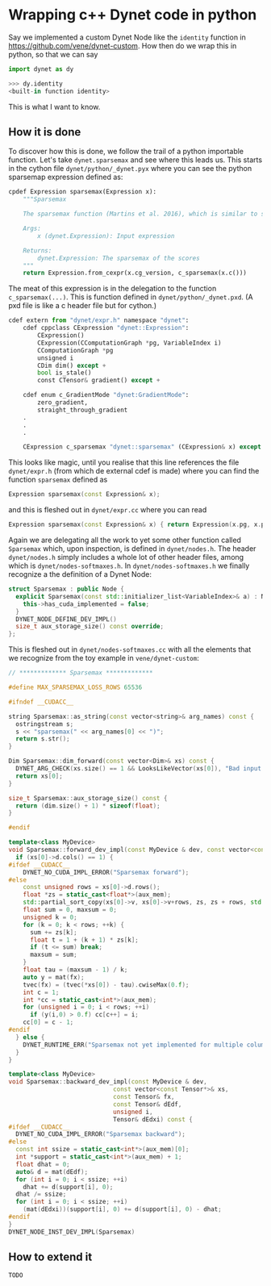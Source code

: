 # Wrapping c++ Dynet code in python

Say we implemented a custom Dynet Node like the `identity` function in https://github.com/vene/dynet-custom. How then do we wrap this in python, so that we can say
```python
import dynet as dy

>>> dy.identity
<built-in function identity>
```
This is what I want to know.


## How it is done

To discover how this is done, we follow the trail of a python importable function. Let's take `dynet.sparsemax` and see where this leads us. This starts in the cython file `dynet/python/_dynet.pyx` where you can see the python sparsemap expression defined as:
```python
cpdef Expression sparsemax(Expression x):
    """Sparsemax

    The sparsemax function (Martins et al. 2016), which is similar to softmax, but induces sparse solutions where most of the vector elements are zero. **Note:** This function is not yet implemented on GPU.

    Args:
        x (dynet.Expression): Input expression

    Returns:
        dynet.Expression: The sparsemax of the scores
    """
    return Expression.from_cexpr(x.cg_version, c_sparsemax(x.c()))
```
The meat of this expression is in the delegation to the function `c_sparsemax(...)`. This is function defined in `dynet/python/_dynet.pxd`. (A pxd file is like a c header file but for cython.)
```python
cdef extern from "dynet/expr.h" namespace "dynet":
    cdef cppclass CExpression "dynet::Expression":
        CExpression()
        CExpression(CComputationGraph *pg, VariableIndex i)
        CComputationGraph *pg
        unsigned i
        CDim dim() except +
        bool is_stale()
        const CTensor& gradient() except +

    cdef enum c_GradientMode "dynet:GradientMode":
        zero_gradient,
        straight_through_gradient
    .
    .
    .

    CExpression c_sparsemax "dynet::sparsemax" (CExpression& x) except + #
```
This looks like magic, until you realise that this line references the file `dynet/expr.h` (from which de external cdef is made) where you can find the function `sparsemax` defined as
```cpp
Expression sparsemax(const Expression& x);
```
and this is fleshed out in `dynet/expr.cc` where you can read
```cpp
Expression sparsemax(const Expression& x) { return Expression(x.pg, x.pg->add_function<Sparsemax>({x.i})); }
```
Again we are delegating all the work to yet some other function called `Sparsemax` which, upon inspection, is defined in `dynet/nodes.h`. The header `dynet/nodes.h` simply includes a whole lot of other header files, among which is `dynet/nodes-softmaxes.h`. In `dynet/nodes-softmaxes.h` we finally recognize a the definition of a Dynet Node:
```cpp
struct Sparsemax : public Node {
  explicit Sparsemax(const std::initializer_list<VariableIndex>& a) : Node(a) {
    this->has_cuda_implemented = false;
  }
  DYNET_NODE_DEFINE_DEV_IMPL()
  size_t aux_storage_size() const override;
};
```
This is fleshed out in `dynet/nodes-softmaxes.cc` with all the elements that we recognize from the toy example in `vene/dynet-custom`:
```cpp
// ************* Sparsemax *************

#define MAX_SPARSEMAX_LOSS_ROWS 65536

#ifndef __CUDACC__

string Sparsemax::as_string(const vector<string>& arg_names) const {
  ostringstream s;
  s << "sparsemax(" << arg_names[0] << ")";
  return s.str();
}

Dim Sparsemax::dim_forward(const vector<Dim>& xs) const {
  DYNET_ARG_CHECK(xs.size() == 1 && LooksLikeVector(xs[0]), "Bad input dimensions in Sparsemax: " << xs);
  return xs[0];
}

size_t Sparsemax::aux_storage_size() const {
  return (dim.size() + 1) * sizeof(float);
}

#endif

template<class MyDevice>
void Sparsemax::forward_dev_impl(const MyDevice & dev, const vector<const Tensor*>& xs, Tensor& fx) const {
  if (xs[0]->d.cols() == 1) {
#ifdef __CUDACC__
    DYNET_NO_CUDA_IMPL_ERROR("Sparsemax forward");
#else
    const unsigned rows = xs[0]->d.rows();
    float *zs = static_cast<float*>(aux_mem);
    std::partial_sort_copy(xs[0]->v, xs[0]->v+rows, zs, zs + rows, std::greater<float>());
    float sum = 0, maxsum = 0;
    unsigned k = 0;
    for (k = 0; k < rows; ++k) {
      sum += zs[k];
      float t = 1 + (k + 1) * zs[k];
      if (t <= sum) break;
      maxsum = sum;
    }
    float tau = (maxsum - 1) / k;
    auto y = mat(fx);
    tvec(fx) = (tvec(*xs[0]) - tau).cwiseMax(0.f);
    int c = 1;
    int *cc = static_cast<int*>(aux_mem);
    for (unsigned i = 0; i < rows; ++i)
      if (y(i,0) > 0.f) cc[c++] = i;
    cc[0] = c - 1;
#endif
  } else {
    DYNET_RUNTIME_ERR("Sparsemax not yet implemented for multiple columns");
  }
}

template<class MyDevice>
void Sparsemax::backward_dev_impl(const MyDevice & dev,
                             const vector<const Tensor*>& xs,
                             const Tensor& fx,
                             const Tensor& dEdf,
                             unsigned i,
                             Tensor& dEdxi) const {
#ifdef __CUDACC__
  DYNET_NO_CUDA_IMPL_ERROR("Sparsemax backward");
#else
  const int ssize = static_cast<int*>(aux_mem)[0];
  int *support = static_cast<int*>(aux_mem) + 1;
  float dhat = 0;
  auto& d = mat(dEdf);
  for (int i = 0; i < ssize; ++i)
    dhat += d(support[i], 0);
  dhat /= ssize;
  for (int i = 0; i < ssize; ++i)
    (mat(dEdxi))(support[i], 0) += d(support[i], 0) - dhat;
#endif
}
DYNET_NODE_INST_DEV_IMPL(Sparsemax)
```

## How to extend it

```
TODO
```
